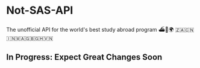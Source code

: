# Not-SAS-API
The unofficial API for the world's best study abroad program ⛴🌊🌍 🇿🇦🇨🇳🇮🇳🇲🇦🇬🇧🇬🇭🇻🇳

## In Progress: Expect Great Changes Soon

